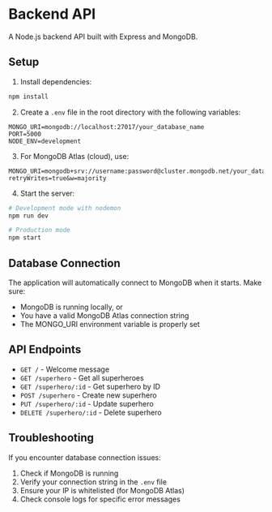 # Backend API

A Node.js backend API built with Express and MongoDB.

## Setup

1. Install dependencies:
```bash
npm install
```

2. Create a `.env` file in the root directory with the following variables:
```env
MONGO_URI=mongodb://localhost:27017/your_database_name
PORT=5000
NODE_ENV=development
```

3. For MongoDB Atlas (cloud), use:
```env
MONGO_URI=mongodb+srv://username:password@cluster.mongodb.net/your_database_name?retryWrites=true&w=majority
```

4. Start the server:
```bash
# Development mode with nodemon
npm run dev

# Production mode
npm start
```

## Database Connection

The application will automatically connect to MongoDB when it starts. Make sure:
- MongoDB is running locally, or
- You have a valid MongoDB Atlas connection string
- The MONGO_URI environment variable is properly set

## API Endpoints

- `GET /` - Welcome message
- `GET /superhero` - Get all superheroes
- `GET /superhero/:id` - Get superhero by ID
- `POST /superhero` - Create new superhero
- `PUT /superhero/:id` - Update superhero
- `DELETE /superhero/:id` - Delete superhero

## Troubleshooting

If you encounter database connection issues:
1. Check if MongoDB is running
2. Verify your connection string in the `.env` file
3. Ensure your IP is whitelisted (for MongoDB Atlas)
4. Check console logs for specific error messages
